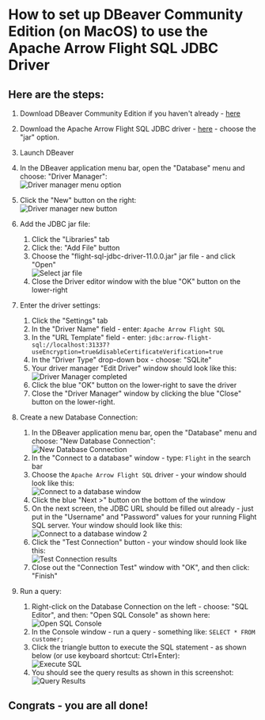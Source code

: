 # How to set up DBeaver Community Edition (on MacOS) to use the Apache Arrow Flight SQL JDBC Driver

## Here are the steps:   

1. Download DBeaver Community Edition if you haven't already - [here](https://dbeaver.io)  


2. Download the Apache Arrow Flight SQL JDBC driver - [here](https://search.maven.org/search?q=a:flight-sql-jdbc-driver) - choose the "jar" option.     


3. Launch DBeaver  


4. In the DBeaver application menu bar, open the "Database" menu and choose: "Driver Manager":      
![Driver manager menu option](images/dbeaver_database_driver_manager_menu_option.png?raw=true "Driver manager menu option")   


5. Click the "New" button on the right:     
![Driver manager new button](images/driver_manager_new_button.png?raw=true "Driver manager new button")   


6. Add the JDBC jar file:  
   1. Click the "Libraries" tab  
   1. Click the: "Add File" button   
   1. Choose the "flight-sql-jdbc-driver-11.0.0.jar" jar file - and click "Open"   
   ![Select jar file](images/select_driver_jar_file.png?raw=true "Select jar file")   
   1. Close the Driver editor window with the blue "OK" button on the lower-right   


7. Enter the driver settings:   
   1. Click the "Settings" tab   
   1. In the "Driver Name" field - enter: ```Apache Arrow Flight SQL```   
   1. In the "URL Template" field - enter: ```jdbc:arrow-flight-sql://localhost:31337?useEncryption=true&disableCertificateVerification=true```   
   1. In the "Driver Type" drop-down box - choose: "SQLite"   
   1. Your driver manager "Edit Driver" window should look like this:   
   ![Driver Manager completed](images/driver_manager_completed_window.png?raw=true "Driver Manager completed")   
   1. Click the blue "OK" button on the lower-right to save the driver   
   1. Close the "Driver Manager" window by clicking the blue "Close" button on the lower-right.

   
8. Create a new Database Connection:   
   1. In the DBeaver application menu bar, open the "Database" menu and choose: "New Database Connection":   
   ![New Database Connection](images/new_database_connection_menu_option.png?raw=true "New Database Connection")   
   1. In the "Connect to a database" window - type: ```Flight``` in the search bar   
   1. Choose the ```Apache Arrow Flight SQL``` driver - your window should look like this:   
   ![Connect to a database window](images/database_selection_window.png?raw=true "Connect to a database window")   
   1. Click the blue "Next >" button on the bottom of the window
   1. On the next screen, the JDBC URL should be filled out already - just put in the "Username" and "Password" values for your running Flight SQL server.  Your window should look like this:   
   ![Connect to a database window 2](images/database_settings_window.png?raw=true "Connect to a database window 2")
   1. Click the "Test Connection" button - your window should look like this:   
   ![Test Connection results](images/test_connection_button_results.png?raw=true "Test Connection results")   
   1. Close out the "Connection Test" window with "OK", and then click: "Finish"   


9. Run a query:
   1. Right-click on the Database Connection on the left - choose: "SQL Editor", and then: "Open SQL Console" as shown here:   
   ![Open SQL Console](images/open_sql_console.png?raw=true "Open SQL Console")   
   1. In the Console window - run a query - something like: ```SELECT * FROM customer;```   
   1. Click the triangle button to execute the SQL statement - as shown below (or use keyboard shortcut: Ctrl+Enter):      
   ![Execute SQL](images/triangle_execute_button.png?raw=true "Execute SQL")   
   1. You should see the query results as shown in this screenshot:   
   ![Query Results](images/query_results.png?raw=true "Query Results")   


## Congrats - you are all done!
